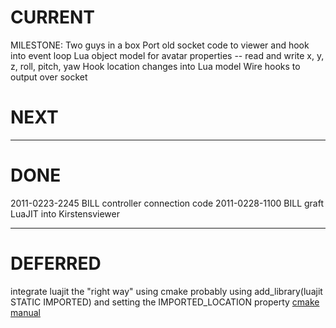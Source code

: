 CURRENT
=======
MILESTONE: Two guys in a box
Port old socket code to viewer and hook into event loop
Lua object model for avatar properties -- read and write x, y, z, roll, pitch, yaw
Hook location changes into Lua model
Wire hooks to output over socket

NEXT
====

---

DONE
====
2011-0223-2245 BILL controller connection code
2011-0228-1100 BILL graft LuaJIT into Kirstensviewer

---

DEFERRED
========
integrate luajit the "right way" using cmake
  probably using add_library(luajit STATIC IMPORTED) and setting the IMPORTED_LOCATION property
  [cmake manual](http://www.cmake.org/cmake/help/cmake-2-8-docs.html#command:add_library)
